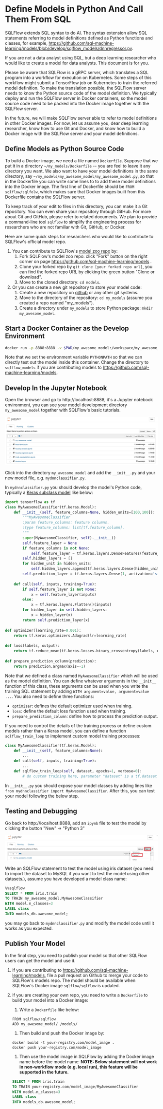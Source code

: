 # Define Models in Python And Call Them From SQL

SQLFlow extends SQL syntax to do AI.  The syntax extension allow SQL statements referring to model definitions defined as Python functions and classes, for example, https://github.com/sql-machine-learning/models/blob/develop/sqlflow_models/dnnregressor.py.

If you are not a data analyst using SQL, but a deep learning researcher who would like to create a model for data analysts.  This document is for you.

Please be aware that SQLFlow is a gRPC server, which translates a SQL program into a workflow for execution on Kubernetes.  Some steps of this workflow might submit a TensorFlow job on Kubernetes to train the referred model definition.  To make the translation possible, the SQLFlow server needs to know the Python source code of the model definition.  We typically deploy and run the SQLFlow server in Docker containers, so the model source code need to be packed into the Docker image together with the SQLFlow server.

In the future, we will make SQLFlow server able to refer to model definitions in other Docker images.  For now, let us assume you, dear deep learning researcher, know how to use Git and Docker, and know how to build a Docker image with the SQLFlow server and your model definitions.

## Define Models as Python Source Code

To build a Docker image, we need a file named `Dockerfile`.  Suppose that we put it in a directory `~/my_models/Dockerfile` -- you are feel to leave it any directory you want.  We also want to have your model definitions in the same directory, say `~/my_models/my_awesome_model/my_awesome_model.py`, so that in the Dockerfile you can write some lines to to add these model definitions into the Docker image.  The first line of Dockerfile should be `FROM sqlflow/sqlfolw`, which makes sure that Docker images built from this Dockerfile contains the SQLFlow server.

To keep track of your edit to files in this directory, you can make it a Git repository.  You can even share your repository through GitHub.  For more about Git and GitHub, please refer to related documents.  We plan to provide a command-line tool `sqlflow` to simplify the engineering process for researchers who are not familiar with Git, GitHub, or Docker. 

Here are some quick steps for researchers who would like to contribute to SQLFlow's official model repo.

1. You can contribute to SQLFlow's [model zoo repo](https://github.com/sql-machine-learning/models) by:
    1. Fork SQLFlow's model zoo repo: click "Fork" button on the right corner on page https://github.com/sql-machine-learning/models .
    1. Clone your forked repo by `git clone [your forked repo url]`, you can find the forked repo URL by clicking the green button "Clone or download".
    1. Move to the cloned directory: `cd models`.
1. Or you can create a new git repository to store your model code:
    1. Create a new repository on [github](https://github.com) or any other git systems.
    1. Move to the directory of the repository: `cd my_models` (assume you created a repo named "my_models").
    1. Create a directory under `my_models` to store Python package: `mkdir my_awesome_model`.
    
## Start a Docker Container as the Develop Environment

```bash
docker run -p 8888:8888 -v $PWD/my_awesome_model:/workspace/my_awesome_model  sqlflow/sqlflow bash -c 'export PYTHONPATH=/workspace:$PYTHONPATH; bash /start.sh'
```

Note that we set the environment variable `PYTHONPATH` so that we can directly test out the model inside this container. Change the directory to `sqlflow_models` if you are contributing models to https://github.com/sql-machine-learning/models.

## Develop In the Jupyter Notebook

Open the browser and go to http://localhost:8888, it's a Jupyter notebook environment, you can see your model development directory `my_awesome_model` together with SQLFlow's basic tutorials.

![](figures/jupyter_develop.jpg)

Click into the directory `my_awesome_model` and add the `__init__.py` and your new model file, e.g. `mydnnclassifier.py`.

In `mydnnclassifier.py` you should develop the model's Python code, typically a [Keras subclass model](https://www.tensorflow.org/guide/keras/custom_layers_and_models#the_model_class) like below:

```python
import tensorflow as tf
class MyAwesomeClassifier(tf.keras.Model):
    def __init__(self, feature_columns=None, hidden_units=[100,100]):
        """MyAwesomeClassifier
        :param feature_columns: feature columns.
        :type feature_columns: list[tf.feature_column].
        """
        super(MyAwesomeClassifier, self).__init__()
        self.feature_layer = None
        if feature_columns is not None:
            self.feature_layer = tf.keras.layers.DenseFeatures(feature_columns)
        self.hidden_layers = []
        for hidden_unit in hidden_units:
            self.hidden_layers.append(tf.keras.layers.Dense(hidden_unit, activation='relu'))
        self.prediction_layer = tf.keras.layers.Dense(1, activation='sigmoid')

    def call(self, inputs, training=True):
        if self.feature_layer is not None:
            x = self.feature_layer(inputs)
        else:
            x = tf.keras.layers.Flatten()(inputs)
        for hidden_layer in self.hidden_layers:
            x = hidden_layer(x)
        return self.prediction_layer(x)

def optimizer(learning_rate=0.001):
    return tf.keras.optimizers.Adagrad(lr=learning_rate)

def loss(labels, output):
    return tf.reduce_mean(tf.keras.losses.binary_crossentropy(labels, output))

def prepare_prediction_column(prediction):
    return prediction.argmax(axis=-1)
```

Note that we defined a class named `MyAwesomeClassifier` which will be used as the model definition. You can define whatever arguments in the `__init__` function of this class, these arguments can be used when you write the training SQL statement by adding `WITH argument=value, argument=value ...`. You also need to define three functions:

- `optimizer`: defines the default optimizer used when training.
- `loss`: define the default loss function used when training.
- `prepare_prediction_column`: define how to process the prediction output.

If you need to control the details of the training process or define custom models rather than a Keras model, you can define a function `sqlflow_train_loop` to implement custom model training processes:

```python
class MyAwesomeClassifier(tf.keras.Model):
    def __init__(self, feature_columns=None):
        ...
    def call(self, inputs, training=True):
        ...
    def sqlflow_train_loop(self, dataset, epochs=1, verbose=0):
        # do custom training here, parameter "dataset" is a tf.dataset type representing the input data.
```

In `__init__.py` you should expose your model classes by adding lines like `from mydnnclassifier import MyAwesomeClassifier`. After this, you can test your model following the below step.

## Testing and Debugging

Go back to http://localhost:8888, add an `ipynb` file to test the model by clicking the button "New" -> "Python 3"

![](figures/jupyter_create_ipynb.jpg)

Write an SQLFlow statement to test the model using iris dataset (you need to import the dataset to MySQL if you want to test the model using other datasets.), assume you have developed a model class name:

```sql
%%sqlflow
SELECT * FROM iris.train
TO TRAIN my_awesome_model.MyAwesomeClassifier
WITH model.n_classes=3
LABEL class
INTO models_db.awesome_model;
```

you may go back to `mydnnclassifier.py` and modify the model code until it works as you expected.

## Publish Your Model

In the final step, you need to publish your model so that other SQLFlow users can get the model and use it.

1. If you are contributing to https://github.com/sql-machine-learning/models, file a pull request on Github to merge your code to SQLFlow's models repo. The model should be available when SQLFlow's Docker image `sqlflow/sqlflow` is updated.
1. If you are creating your own repo, you need to write a `Dockerfile` to build your model into a Docker image:
    1. Write a `Dockerfile` like below:
    ```docker
    FROM sqlflow/sqlflow
    ADD my_awesome_model/ /models/
    ```
    1. Then build and push the Docker image by:
    ```
    docker build -t your-registry.com/model_image .
    docker push your-registry.com/model_image
    ```
    1. Then use the model image in SQLFlow by adding the Docker image name before the model name:
    **NOTE: Below statement will not work in non-workflow mode (e.g. local run), this feature will be supported in the future.**

    ```sql
    SELECT * FROM iris.train
    TO TRAIN your-registry.com/model_image/MyAwesomeClassifier
    WITH model.n_classes=3
    LABEL class
    INTO models_db.awesome_model;
    ```
